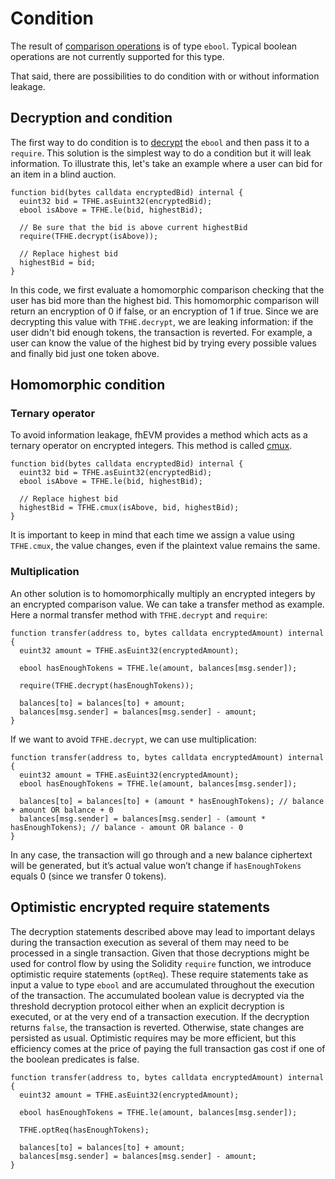 # Condition

The result of [comparison operations](functions.md#comparison-operation-eq-ne-ge-gt-le-lt) is of type `ebool`. Typical boolean operations are not currently supported for this type.

That said, there are possibilities to do condition with or without information leakage.

## Decryption and condition

The first way to do condition is to [decrypt](decrypt.md) the `ebool` and then pass it to a `require`. This solution is the simplest way to do a condition but it will leak information. To illustrate this, let's take an example where a user can bid for an item in a blind auction.

```solidity
function bid(bytes calldata encryptedBid) internal {
  euint32 bid = TFHE.asEuint32(encryptedBid);
  ebool isAbove = TFHE.le(bid, highestBid);

  // Be sure that the bid is above current highestBid
  require(TFHE.decrypt(isAbove));

  // Replace highest bid
  highestBid = bid;
}
```

In this code, we first evaluate a homomorphic comparison checking that the user has bid more than the highest bid. This homomorphic comparison will return an encryption of 0 if false, or an encryption of 1 if true. Since we are decrypting this value with `TFHE.decrypt`, we are leaking information: if the user didn't bid enough tokens, the transaction is reverted.
For example, a user can know the value of the highest bid by trying every possible values and finally bid just one token above.

## Homomorphic condition

### Ternary operator

To avoid information leakage, fhEVM provides a method which acts as a ternary operator on encrypted integers. This method is called [cmux](functions.md#multiplexer-operator-cmux).

```solidity
function bid(bytes calldata encryptedBid) internal {
  euint32 bid = TFHE.asEuint32(encryptedBid);
  ebool isAbove = TFHE.le(bid, highestBid);

  // Replace highest bid
  highestBid = TFHE.cmux(isAbove, bid, highestBid);
}
```

It is important to keep in mind that each time we assign a value using `TFHE.cmux`, the value changes, even if the plaintext value remains the same.

### Multiplication

An other solution is to homomorphically multiply an encrypted integers by an encrypted comparison value. We can take a transfer method as example. Here a normal transfer method with `TFHE.decrypt` and `require`:

```solidity
function transfer(address to, bytes calldata encryptedAmount) internal {
  euint32 amount = TFHE.asEuint32(encryptedAmount);

  ebool hasEnoughTokens = TFHE.le(amount, balances[msg.sender]);

  require(TFHE.decrypt(hasEnoughTokens));

  balances[to] = balances[to] + amount;
  balances[msg.sender] = balances[msg.sender] - amount;
}
```

If we want to avoid `TFHE.decrypt`, we can use multiplication:

```solidity
function transfer(address to, bytes calldata encryptedAmount) internal {
  euint32 amount = TFHE.asEuint32(encryptedAmount);
  ebool hasEnoughTokens = TFHE.le(amount, balances[msg.sender]);

  balances[to] = balances[to] + (amount * hasEnoughTokens); // balance + amount OR balance + 0
  balances[msg.sender] = balances[msg.sender] - (amount * hasEnoughTokens); // balance - amount OR balance - 0
}
```

In any case, the transaction will go through and a new balance ciphertext will be generated, but it’s actual value won’t change if `hasEnoughTokens` equals 0 (since we transfer 0 tokens).

## Optimistic encrypted require statements

The decryption statements described above may lead to important delays during the transaction execution as several of them may need to be processed in a single transaction.
Given that those decryptions might be used for control flow by using the Solidity `require` function, we introduce optimistic require statements (`optReq`).
These require statements take as input a value to type `ebool` and are accumulated throughout the execution of the transaction.
The accumulated boolean value is decrypted via the threshold decryption protocol either when an explicit decryption is executed, or at the very end of a transaction execution.
If the decryption returns `false`, the transaction is reverted. Otherwise, state changes are persisted as usual.
Optimistic requires may be more efficient, but this efficiency comes at the price of paying the full transaction gas cost if one of the boolean predicates is false.

```solidity
function transfer(address to, bytes calldata encryptedAmount) internal {
  euint32 amount = TFHE.asEuint32(encryptedAmount);

  ebool hasEnoughTokens = TFHE.le(amount, balances[msg.sender]);

  TFHE.optReq(hasEnoughTokens);

  balances[to] = balances[to] + amount;
  balances[msg.sender] = balances[msg.sender] - amount;
}
```
